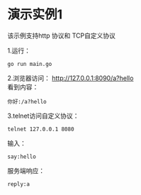 # 演示实例1

该示例支持http 协议和 TCP自定义协议

1.运行：
```
go run main.go
```

2.浏览器访问：
http://127.0.0.1:8090/a?hello   
看到内容：
```
你好:/a?hello
```

3.telnet访问自定义协议：
```
telnet 127.0.0.1 8080
```

输入：
```
say:hello
```
服务端响应：
```
reply:a
```